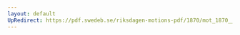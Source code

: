 ```yaml
---
layout: default
UpRedirect: https://pdf.swedeb.se/riksdagen-motions-pdf/1870/mot_1870__ak__00087/mot_1870__ak__00087_007.pdf
---
```

